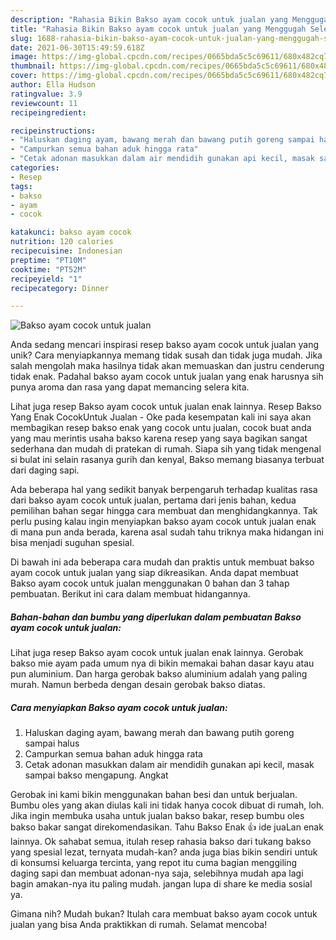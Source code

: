 ```yaml
---
description: "Rahasia Bikin Bakso ayam cocok untuk jualan yang Menggugah Selera"
title: "Rahasia Bikin Bakso ayam cocok untuk jualan yang Menggugah Selera"
slug: 1688-rahasia-bikin-bakso-ayam-cocok-untuk-jualan-yang-menggugah-selera
date: 2021-06-30T15:49:59.618Z
image: https://img-global.cpcdn.com/recipes/0665bda5c5c69611/680x482cq70/bakso-ayam-cocok-untuk-jualan-foto-resep-utama.jpg
thumbnail: https://img-global.cpcdn.com/recipes/0665bda5c5c69611/680x482cq70/bakso-ayam-cocok-untuk-jualan-foto-resep-utama.jpg
cover: https://img-global.cpcdn.com/recipes/0665bda5c5c69611/680x482cq70/bakso-ayam-cocok-untuk-jualan-foto-resep-utama.jpg
author: Ella Hudson
ratingvalue: 3.9
reviewcount: 11
recipeingredient:

recipeinstructions:
- "Haluskan daging ayam, bawang merah dan bawang putih goreng sampai halus"
- "Campurkan semua bahan aduk hingga rata"
- "Cetak adonan masukkan dalam air mendidih gunakan api kecil, masak sampai bakso mengapung. Angkat"
categories:
- Resep
tags:
- bakso
- ayam
- cocok

katakunci: bakso ayam cocok 
nutrition: 120 calories
recipecuisine: Indonesian
preptime: "PT10M"
cooktime: "PT52M"
recipeyield: "1"
recipecategory: Dinner

---
```



![Bakso ayam cocok untuk jualan](https://img-global.cpcdn.com/recipes/0665bda5c5c69611/680x482cq70/bakso-ayam-cocok-untuk-jualan-foto-resep-utama.jpg)

Anda sedang mencari inspirasi resep bakso ayam cocok untuk jualan yang unik? Cara menyiapkannya memang tidak susah dan tidak juga mudah. Jika salah mengolah maka hasilnya tidak akan memuaskan dan justru cenderung tidak enak. Padahal bakso ayam cocok untuk jualan yang enak harusnya sih punya aroma dan rasa yang dapat memancing selera kita.

Lihat juga resep Bakso ayam cocok untuk jualan enak lainnya. Resep Bakso Yang Enak CocokUntuk Jualan - Oke pada kesempatan kali ini saya akan membagikan resep bakso enak yang cocok untu jualan, cocok buat anda yang mau merintis usaha bakso karena resep yang saya bagikan sangat sederhana dan mudah di pratekan di rumah. Siapa sih yang tidak mengenal si bulat ini selain rasanya gurih dan kenyal, Bakso memang biasanya terbuat dari daging sapi.

Ada beberapa hal yang sedikit banyak berpengaruh terhadap kualitas rasa dari bakso ayam cocok untuk jualan, pertama dari jenis bahan, kedua pemilihan bahan segar hingga cara membuat dan menghidangkannya. Tak perlu pusing kalau ingin menyiapkan bakso ayam cocok untuk jualan enak di mana pun anda berada, karena asal sudah tahu triknya maka hidangan ini bisa menjadi suguhan spesial.


Di bawah ini ada beberapa cara mudah dan praktis untuk membuat bakso ayam cocok untuk jualan yang siap dikreasikan. Anda dapat membuat Bakso ayam cocok untuk jualan menggunakan 0 bahan dan 3 tahap pembuatan. Berikut ini cara dalam membuat hidangannya.

<!--inarticleads1-->

##### Bahan-bahan dan bumbu yang diperlukan dalam pembuatan Bakso ayam cocok untuk jualan:



Lihat juga resep Bakso ayam cocok untuk jualan enak lainnya. Gerobak bakso mie ayam pada umum nya di bikin memakai bahan dasar kayu atau pun aluminium. Dan harga gerobak bakso aluminium adalah yang paling murah. Namun berbeda dengan desain gerobak bakso diatas. 

<!--inarticleads2-->

##### Cara menyiapkan Bakso ayam cocok untuk jualan:

1. Haluskan daging ayam, bawang merah dan bawang putih goreng sampai halus
1. Campurkan semua bahan aduk hingga rata
1. Cetak adonan masukkan dalam air mendidih gunakan api kecil, masak sampai bakso mengapung. Angkat


Gerobak ini kami bikin menggunakan bahan besi dan untuk berjualan. Bumbu oles yang akan diulas kali ini tidak hanya cocok dibuat di rumah, loh. Jika ingin membuka usaha untuk jualan bakso bakar, resep bumbu oles bakso bakar sangat direkomendasikan. Tahu Bakso Enak 👍 ide juaLan enak lainnya. Ok sahabat semua, itulah resep rahasia bakso dari tukang bakso yang spesial lezat, ternyata mudah-kan? anda juga bias bikin sendiri untuk di konsumsi keluarga tercinta, yang repot itu cuma bagian menggiling daging sapi dan membuat adonan-nya saja, selebihnya mudah apa lagi bagin amakan-nya itu paling mudah. jangan lupa di share ke media sosial ya. 

Gimana nih? Mudah bukan? Itulah cara membuat bakso ayam cocok untuk jualan yang bisa Anda praktikkan di rumah. Selamat mencoba!
